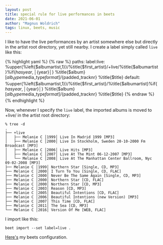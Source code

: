 ```yaml
---
layout: post
title: special rule for live performances in beets
date: 2021-06-01
author: "Magnus Woldrich"
tags: linux, beets, music
---
```



I like to have the live performances by an artist somewhere else but
directly in the artist root directory, yet still nearby. I create a
label simply called `live` like this:


{% highlight yaml %}
{% raw %}
paths:
      label:live: %upper{%left{$albumartist,1}}/%title{$first_artist}/+live/%title{$albumartist}%if{$hasyear, │${year}│} %title{$album} [$alb_type$media_type$format]/${padded_tracknr} %title{$title}
      default:    %upper{%left{$albumartist,1}}/%title{$first_artist}/%title{$albumartist}%if{$hasyear, │${year}│} %title{$album} [$alb_type$media_type$format]/${padded_tracknr} %title{$title}
{% endraw %}
{% endhighlight %}

Now, whenever I specify the `live` label, the imported albums is moved
to +live/ in the artist root directory:

```
% tree -d
.
├── +live
│   ├── Melanie C │1999│ Live In Madrid 1999 [MP3]
│   ├── Melanie C │2000│ Live In Stockholm, Sweden 20-10-2000 Fm Broadcast [MP3]
│   ├── Melanie C │2006│ Live Hits [MP3]
│   ├── Melanie C │2007│ Live At The Mint 06-12-2007 [MP3]
│   └── Melanie C │2008│ Live At The Manhattan Center Ballroom, Nyc 09-02-2008 [MP3]
├── Melanie C │1999│ Northern Star [Single, CD, MP3]
├── Melanie C │2000│ I Turn To You [Single, CD, FLAC]
├── Melanie C │2000│ Never Be The Same Again [Single, CD, MP3]
├── Melanie C │2000│ Northern Star [CD, FLAC]
├── Melanie C │2000│ Northern Star [CD, MP3]
├── Melanie C │2003│ Reason [CD, MP3]
├── Melanie C │2005│ Beautiful Intentions [CD, FLAC]
├── Melanie C │2006│ Beautiful Intentions (new Version) [MP3]
├── Melanie C │2007│ This Time [CD, FLAC]
├── Melanie C │2011│ The Sea [CD, MP3]
└── Melanie C │2016│ Version Of Me [WEB, FLAC]
```

I import like this:

```
beet import --set label=live .
```

[Here's](https://github.com/trapd00r/configs/blob/master/beets/config.yaml) my beets configuration.

